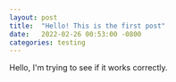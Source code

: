 ```yaml
---
layout: post
title:  "Hello! This is the first post"
date:   2022-02-26 00:53:00 -0800
categories: testing
---
```


Hello, I'm trying to see if it works correctly.
